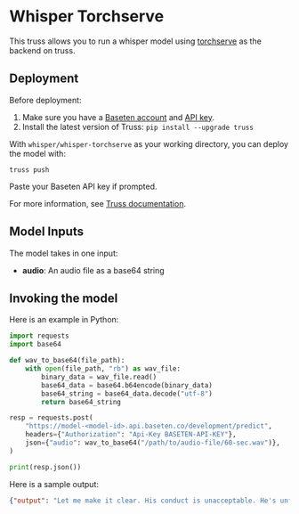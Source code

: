 # Whisper Torchserve

This truss allows you to run a whisper model using [torchserve](https://pytorch.org/serve/) as the backend on truss.


## Deployment

Before deployment:

1. Make sure you have a [Baseten account](https://app.baseten.co/signup) and [API key](https://app.baseten.co/settings/account/api_keys).
2. Install the latest version of Truss: `pip install --upgrade truss`

With `whisper/whisper-torchserve` as your working directory, you can deploy the model with:

```
truss push
```

Paste your Baseten API key if prompted.

For more information, see [Truss documentation](https://truss.baseten.co).

## Model Inputs

The model takes in one input:
- __audio__: An audio file as a base64 string

## Invoking the model

Here is an example in Python:

```python
import requests
import base64

def wav_to_base64(file_path):
    with open(file_path, "rb") as wav_file:
        binary_data = wav_file.read()
        base64_data = base64.b64encode(binary_data)
        base64_string = base64_data.decode("utf-8")
        return base64_string

resp = requests.post(
    "https://model-<model-id>.api.baseten.co/development/predict",
    headers={"Authorization": "Api-Key BASETEN-API-KEY"},
    json={"audio": wav_to_base64("/path/to/audio-file/60-sec.wav")},
)

print(resp.json())
```

Here is a sample output:

```json
{"output": "Let me make it clear. His conduct is unacceptable. He's unfit. And be careful of what you're gonna get. He doesn't care for the American people. It's Donald Trump first. This is what I want people to understand. These people have... I mean, she has no idea what the hell the names of those provinces are, but she wants to send our sons and daughters and our troops and our military equipment to go fight it. Look at the blank expression. She doesn't know the names of the provinces. You do this at every debate. You say, no, don't interrupt me. I didn't interrupt you."}
```
